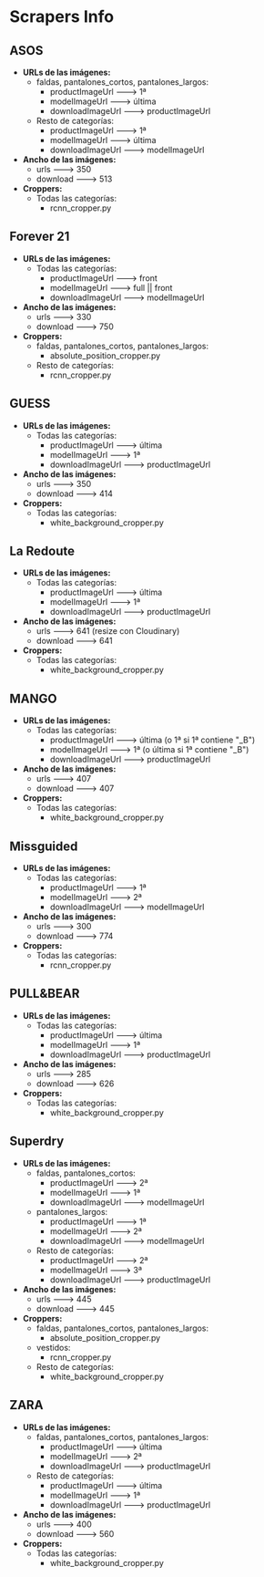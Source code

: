 ﻿# Scrapers Info #

## ASOS ##

 - **URLs de las imágenes:**
	 - faldas, pantalones_cortos, pantalones_largos:
		 - productImageUrl ---> 1ª
		 - modelImageUrl ---> última
		 - downloadImageUrl ---> productImageUrl
	 - Resto de categorías:
		 - productImageUrl ---> 1ª
		 - modelImageUrl ---> última
		 - downloadImageUrl ---> modelImageUrl
 - **Ancho de las imágenes:**
	 - urls ---> 350
	 - download ---> 513
 - **Croppers:**
	 - Todas las categorías:
		 - rcnn_cropper.py

## Forever 21 ##

 - **URLs de las imágenes:**
	 - Todas las categorías:
		 - productImageUrl ---> front
		 - modelImageUrl ---> full || front
		 - downloadImageUrl ---> modelImageUrl
 - **Ancho de las imágenes:**
	 - urls ---> 330
	 - download ---> 750
 - **Croppers:**
	 - faldas, pantalones_cortos, pantalones_largos:
		 - absolute_position_cropper.py
	 - Resto de categorías:
		 - rcnn_cropper.py

## GUESS ##

 - **URLs de las imágenes:**
	 - Todas las categorías:
		 - productImageUrl ---> última
		 - modelImageUrl ---> 1ª
		 - downloadImageUrl ---> productImageUrl
 - **Ancho de las imágenes:**
	 - urls ---> 350
	 - download ---> 414
 - **Croppers:**
	 - Todas las categorías:
		 - white_background_cropper.py

## La Redoute ##

 - **URLs de las imágenes:**
	 - Todas las categorías:
		 - productImageUrl ---> última
		 - modelImageUrl ---> 1ª
		 - downloadImageUrl ---> productImageUrl
 - **Ancho de las imágenes:**
	 - urls ---> 641 (resize con Cloudinary)
	 - download ---> 641
 - **Croppers:**
	 - Todas las categorías:
		 - white_background_cropper.py

## MANGO ##

 - **URLs de las imágenes:**
	 - Todas las categorías:
		 - productImageUrl ---> última (o 1ª si 1ª contiene "_B")
		 - modelImageUrl ---> 1ª (o última si 1ª contiene "_B")
		 - downloadImageUrl ---> productImageUrl
 - **Ancho de las imágenes:**
	 - urls ---> 407
	 - download ---> 407
 - **Croppers:**
	 - Todas las categorías:
		 - white_background_cropper.py

## Missguided ##

 - **URLs de las imágenes:**
	 - Todas las categorías:
		 - productImageUrl ---> 1ª
		 - modelImageUrl ---> 2ª
		 - downloadImageUrl ---> modelImageUrl
 - **Ancho de las imágenes:**
	 - urls ---> 300
	 - download ---> 774
 - **Croppers:**
	 - Todas las categorías:
		 - rcnn_cropper.py

## PULL&BEAR ##

 - **URLs de las imágenes:**
	 - Todas las categorías:
		 - productImageUrl ---> última
		 - modelImageUrl ---> 1ª
		 - downloadImageUrl ---> productImageUrl
 - **Ancho de las imágenes:**
	 - urls ---> 285
	 - download ---> 626
 - **Croppers:**
	 - Todas las categorías:
		 - white_background_cropper.py

## Superdry ##

 - **URLs de las imágenes:**
	 - faldas, pantalones_cortos:
		 - productImageUrl ---> 2ª
		 - modelImageUrl ---> 1ª
		 - downloadImageUrl ---> modelImageUrl
	 - pantalones_largos:
		 - productImageUrl ---> 1ª
		 - modelImageUrl ---> 2ª
		 - downloadImageUrl ---> modelImageUrl
	 - Resto de categorías:
		 - productImageUrl ---> 2ª
		 - modelImageUrl ---> 3ª
		 - downloadImageUrl ---> productImageUrl
 - **Ancho de las imágenes:**
	 - urls ---> 445
	 - download ---> 445
 - **Croppers:**
	 - faldas, pantalones_cortos, pantalones_largos:
		 - absolute_position_cropper.py
	 - vestidos:
	 	 - rcnn_cropper.py
	 - Resto de categorías:
		 - white_background_cropper.py

## ZARA ##

 - **URLs de las imágenes:**
	 - faldas, pantalones_cortos, pantalones_largos:
		 - productImageUrl ---> última
		 - modelImageUrl ---> 2ª
		 - downloadImageUrl ---> productImageUrl
	 - Resto de categorías:
		 - productImageUrl ---> última
		 - modelImageUrl ---> 1ª
		 - downloadImageUrl ---> productImageUrl
 - **Ancho de las imágenes:**
	 - urls ---> 400
	 - download ---> 560
 - **Croppers:**
	 - Todas las categorías:
		 - white_background_cropper.py
